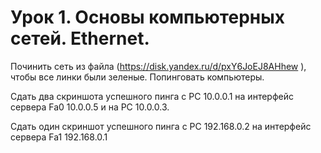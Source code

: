 # Урок 1. Основы компьютерных сетей. Ethernet.

Починить сеть из файла (https://disk.yandex.ru/d/pxY6JoEJ8AHhew ), чтобы все линки были зеленые. Попинговать компьютеры.

Сдать два скриншота успешного пинга с РС 10.0.0.1 на интерфейс сервера Fa0 10.0.0.5 и на PC 10.0.0.3.

Сдать один скриншот успешного пинга с РС 192.168.0.2 на интерфейс сервера Fa1 192.168.0.1

